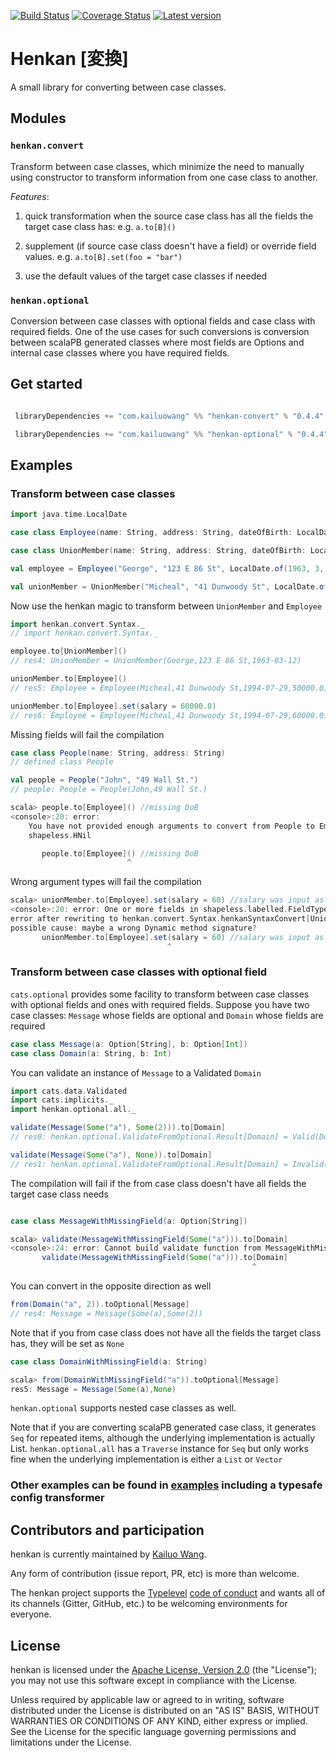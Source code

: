 [![Build Status](https://travis-ci.org/kailuowang/henkan.svg)](https://travis-ci.org/kailuowang/henkan)
[![Coverage Status](https://coveralls.io/repos/github/kailuowang/henkan/badge.svg?branch=master)](https://coveralls.io/github/kailuowang/henkan?branch=master)
[![Latest version](https://index.scala-lang.org/kailuowang/henkan/henkan-convert/latest.svg?color=orange)](https://index.scala-lang.org/kailuowang/henkan/henkan-optional)
# Henkan [変換]

A small library for converting between case classes. 

## Modules

### `henkan.convert`

Transform between case classes, which minimize the need to manually using constructor to transform information from one case class to another.

  *Features*:

 1. quick transformation when the source case class has all the fields the target case class has: e.g. `a.to[B]()`

 2. supplement (if source case class doesn't have a field) or override field values. e.g. `a.to[B].set(foo = "bar")`

 3. use the default values of the target case classes if needed


### `henkan.optional`

Conversion between case classes with optional fields and case class with required fields. One of the use cases for such conversions is conversion between scalaPB generated classes where most fields are Options and internal case classes where you have required fields.


## Get started

```scala

 libraryDependencies += "com.kailuowang" %% "henkan-convert" % "0.4.4"

 libraryDependencies += "com.kailuowang" %% "henkan-optional" % "0.4.4"
```

## Examples

### Transform between case classes


```scala
import java.time.LocalDate

case class Employee(name: String, address: String, dateOfBirth: LocalDate, salary: Double = 50000d)

case class UnionMember(name: String, address: String, dateOfBirth: LocalDate)

val employee = Employee("George", "123 E 86 St", LocalDate.of(1963, 3, 12), 54000)

val unionMember = UnionMember("Micheal", "41 Dunwoody St", LocalDate.of(1994, 7, 29))
```

Now use the henkan magic to transform between `UnionMember` and `Employee`
```scala
import henkan.convert.Syntax._
// import henkan.convert.Syntax._

employee.to[UnionMember]()
// res4: UnionMember = UnionMember(George,123 E 86 St,1963-03-12)

unionMember.to[Employee]()
// res5: Employee = Employee(Micheal,41 Dunwoody St,1994-07-29,50000.0)

unionMember.to[Employee].set(salary = 60000.0)
// res6: Employee = Employee(Micheal,41 Dunwoody St,1994-07-29,60000.0)
```
Missing fields will fail the compilation
```scala
case class People(name: String, address: String)
// defined class People

val people = People("John", "49 Wall St.")
// people: People = People(John,49 Wall St.)
```
```scala
scala> people.to[Employee]() //missing DoB
<console>:20: error:
    You have not provided enough arguments to convert from People to Employee.
    shapeless.HNil

       people.to[Employee]() //missing DoB
                          ^
```
Wrong argument types will fail the compilation
```scala
scala> unionMember.to[Employee].set(salary = 60) //salary was input as Int rather than Double
<console>:20: error: One or more fields in shapeless.labelled.FieldType[Symbol @@ String("salary"),Int] :: shapeless.HNil is not in Employee
error after rewriting to henkan.convert.Syntax.henkanSyntaxConvert[UnionMember](unionMember).to[Employee].set.applyDynamicNamed("apply")(scala.Tuple2("salary", 60))
possible cause: maybe a wrong Dynamic method signature?
       unionMember.to[Employee].set(salary = 60) //salary was input as Int rather than Double
                                   ^
```


### Transform between case classes with optional field

`cats.optional` provides some facility to transform between case classes with optional fields and ones with required fields.
Suppose you have two case classes: `Message` whose fields are optional and `Domain` whose fields are required

```scala
case class Message(a: Option[String], b: Option[Int])
case class Domain(a: String, b: Int)
```
You can validate an instance of `Message` to a Validated `Domain`

```scala
import cats.data.Validated
import cats.implicits._
import henkan.optional.all._
```

```scala
validate(Message(Some("a"), Some(2))).to[Domain]
// res0: henkan.optional.ValidateFromOptional.Result[Domain] = Valid(Domain(a,2))

validate(Message(Some("a"), None)).to[Domain]
// res1: henkan.optional.ValidateFromOptional.Result[Domain] = Invalid(NonEmptyList(RequiredFieldMissing(b)))
```

The compilation will fail if the from case class doesn't have all fields the target case class needs
```scala

case class MessageWithMissingField(a: Option[String])
```

```scala
scala> validate(MessageWithMissingField(Some("a"))).to[Domain]
<console>:24: error: Cannot build validate function from MessageWithMissingField to Domain, possibly due to missing fields in MessageWithMissingField or missing cats instances (`Traverse` instances are needed to convert fields in containers)
       validate(MessageWithMissingField(Some("a"))).to[Domain]
                                                      ^
```

You can convert in the opposite direction as well
```scala
from(Domain("a", 2)).toOptional[Message]
// res4: Message = Message(Some(a),Some(2))
```

Note that if you from case class does not have all the fields the target class has, they will be set as `None`

```scala
case class DomainWithMissingField(a: String)
```
```scala
scala> from(DomainWithMissingField("a")).toOptional[Message]
res5: Message = Message(Some(a),None)
```

`henkan.optional` supports nested case classes as well.

Note that if you are converting scalaPB generated case class, it generates `Seq` for repeated items, although the underlying implementation is actually List. `henkan.optional.all` has a `Traverse` instance for `Seq` but only works fine when the underlying implementation is either a `List` or `Vector`

### Other examples can be found in [examples](examples/src/main/scala/henkan/) including a typesafe config transformer

## Contributors and participation

henkan is currently maintained by [Kailuo Wang][kailuowang].

Any form of contribution (issue report, PR, etc) is more than welcome.

The henkan project supports the [Typelevel][typelevel] [code of conduct][typelevel-coc]
and wants all of its channels (Gitter, GitHub, etc.) to be welcoming environments for
everyone.

## License

henkan is licensed under the [Apache License, Version 2.0][apache2]
(the "License"); you may not use this software except in compliance with
the License.

Unless required by applicable law or agreed to in writing, software
distributed under the License is distributed on an "AS IS" BASIS,
WITHOUT WARRANTIES OR CONDITIONS OF ANY KIND, either express or implied.
See the License for the specific language governing permissions and
limitations under the License.


[apache2]: http://www.apache.org/licenses/LICENSE-2.0
[kailuowang]: http://twitter.com/kailuowang
[typelevel]: http://typelevel.org/
[typelevel-coc]: http://typelevel.org/conduct.html
[kittens]: http://github.com/milessabin/kittens
[shapeless]: http://github.com/milessabin/shapeless
[cats]: http://github.com/typelevel/cats
